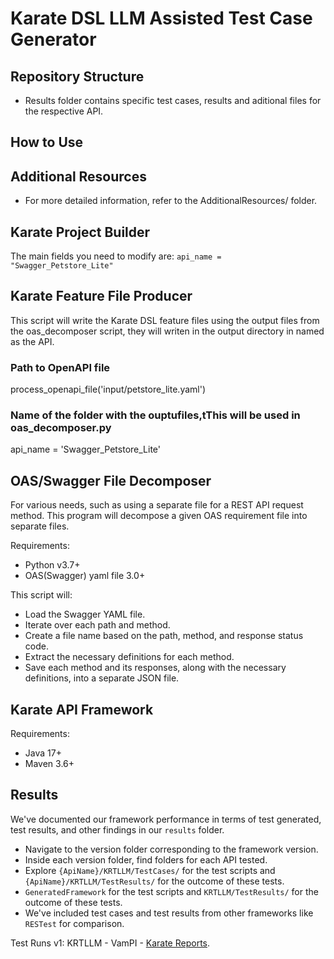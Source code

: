# Karate DSL LLM Assisted Test Case Generator 


## Repository Structure
- Results folder contains specific test cases, results and aditional files for the respective API. 

## How to Use


## Additional Resources
- For more detailed information, refer to the AdditionalResources/ folder.

## Karate Project Builder
The main fields you need to modify are:
`api_name = "Swagger_Petstore_Lite"` 

## Karate Feature File Producer
This script will write the Karate DSL feature files using the output files from the oas_decomposer script, they will writen in the output directory in named as the API.

### Path to OpenAPI file

process_openapi_file('input/petstore_lite.yaml')

### Name of the folder with the ouptufiles,tThis will be used in oas_decomposer.py
api_name = 'Swagger_Petstore_Lite'  

## OAS/Swagger File Decomposer

For various needs, such as using a separate file for a REST API request method. This program will decompose a given OAS requirement file into separate files.

Requirements:
- Python v3.7+
- OAS(Swagger) yaml file 3.0+ 

This script will:

- Load the Swagger YAML file.
- Iterate over each path and method.
- Create a file name based on the path, method, and response status code.
- Extract the necessary definitions for each method.
- Save each method and its responses, along with the necessary definitions, into a separate JSON file.

## Karate API Framework

Requirements:
- Java 17+
- Maven 3.6+

## Results 
We've documented our framework performance in terms of test generated, test results, and other findings in our `results` folder. 

- Navigate to the version folder corresponding to the framework version.
- Inside each version folder, find folders for each API tested.
- Explore `{ApiName}/KRTLLM/TestCases/` for the test scripts and `{ApiName}/KRTLLM/TestResults/` for the outcome of these tests.
-  `GeneratedFramework` for the test scripts and `KRTLLM/TestResults/` for the outcome of these tests.
- We've included test cases and test results from other frameworks like `RESTest` for comparison.

Test Runs v1:
KRTLLM - VamPI - [Karate Reports](results/v1/VAmPI/KRTLLM/report.md).

